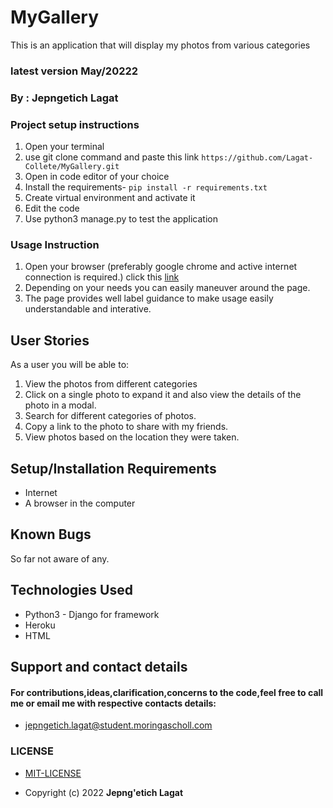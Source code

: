 # MyGallery
This is an application that will display my photos  from various categories

### latest version  May/20222

### By : **Jepngetich Lagat**

### Project setup instructions
1. Open your terminal
2. use git clone command and paste this link `https://github.com/Lagat-Collete/MyGallery.git`
3. Open in code editor of your choice
4. Install the requirements- `pip install -r requirements.txt`
5. Create virtual environment and activate it
6. Edit the code
7. Use python3 manage.py to test the application


### Usage Instruction
 1. Open your browser (preferably google chrome and active internet connection is required.) click this [link](https://lagat-gallery.herokuapp.com/)
 2. Depending on your needs you can easily maneuver around the page.
 3. The page provides well label guidance to make usage easily understandable and interative.
 

 ## User Stories
  As a user you will be able to:
   1. View the photos from different categories
   2. Click on a single photo to expand it and also view the details of the photo in a modal.
   3. Search for different categories of photos.
   4. Copy a link to the photo to share with my friends.
   5. View photos based on the location they were taken.

## Setup/Installation Requirements
- Internet
- A browser in the computer

## Known Bugs
 So far not aware of any.

## Technologies Used
- Python3 - Django for framework
- Heroku
- HTML

## Support and contact details
#### For contributions,ideas,clarification,concerns to the code,feel free to call me or email me with respective contacts details:
* jepngetich.lagat@student.moringascholl.com
### LICENSE
 * [MIT-LICENSE](LICENSE)

 * Copyright (c) 2022   **Jepng'etich Lagat**
  
